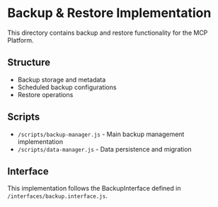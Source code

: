 # Backup & Restore Implementation

This directory contains backup and restore functionality for the MCP Platform.

## Structure

- Backup storage and metadata
- Scheduled backup configurations
- Restore operations

## Scripts

- `/scripts/backup-manager.js` - Main backup management implementation
- `/scripts/data-manager.js` - Data persistence and migration

## Interface

This implementation follows the BackupInterface defined in `/interfaces/backup.interface.js`.
